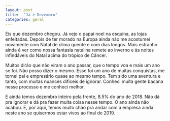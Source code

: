 ```yaml
---
layout: post
title:  "Já é Dezembro"
categories: geral
---
```


Eis que dezembro chegou. Já vejo o papai noel na esquina, as lojas enfeitadas. Depois de ter morado na Europa ainda não me acostumei novamente com Natal de clima quente e com dias longos. Mais estranho ainda é ver como nossa fantasia natalina remete ao inverno e às noites infindáveis do Natal acima do trópico de Câncer.

Muitos dirão que não viram o ano passar, que o tempo voa e mais um ano se foi. Não posso dizer o mesmo. Esse foi um ano de muitas conquistas, me tornei pai e empresário quase ao mesmo tempo. Tem sido uma aventura e tanto, com muitas nuances difíceis de ignorar. Conheci muita gente bacana nesse processo e me conheci melhor.

E ainda temos dezembro inteiro pela frente, 8.5% do ano de 2018. Não dá pra ignorar e dá pra fazer muita coisa nesse tempo. O ano ainda não acabou. E, por aqui, temos muito chão pra andar com a empresa ainda neste ano se quisermos estar vivos ao final de 2019.